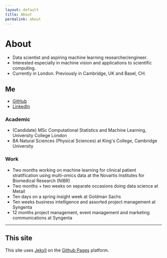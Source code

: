 ```yaml
---
layout: default
title: About
permalink: about
---
```


# About

* Data scientist and aspiring machine learning researcher/engineer.
* Interested especially in machine vision and applications to scientific computing.
* Currently in London. Previously in Cambridge, UK and Basel, CH.

## Me
* [GitHub](https://github.com/sakishinoda)
* [LinkedIn](https://www.linkedin.com/in/sakishinoda/)

### Academic
* (Candidate) MSc Computational Statistics and Machine Learning, University College London
* BA Natural Sciences (Physical Sciences) at King's College, Cambridge University

### Work
* Two months working on machine learning for clinical patient stratification using multi-omics data at the Novartis Institutes for Biomedical Research (NIBR)
* Two months + two weeks on separate occasions doing data science at Metail
* Ten days on a spring insight week at Goldman Sachs
* Ten weeks business intelligence and assorted project management at Syngenta
* 12 months project management, event management and marketing communications at Syngenta

***

## This site
This site uses [Jekyll](https://jekyllrb.com) on the [Github Pages](https://github.io) platform.
